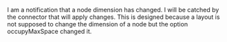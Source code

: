 I am a notification that a node dimension has changed. I will be catched by the connector that will apply changes. This is designed because a layout is not supposed to change the dimension of a node but the option occupyMaxSpace changed it.